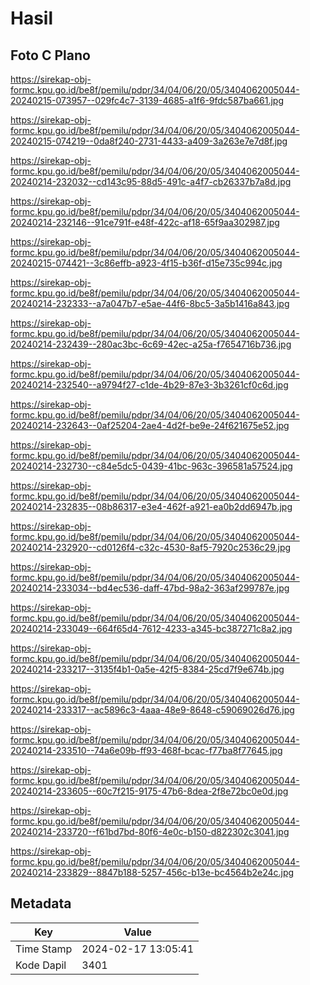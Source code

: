 # Hasil

## Foto C Plano

https://sirekap-obj-formc.kpu.go.id/be8f/pemilu/pdpr/34/04/06/20/05/3404062005044-20240215-073957--029fc4c7-3139-4685-a1f6-9fdc587ba661.jpg

https://sirekap-obj-formc.kpu.go.id/be8f/pemilu/pdpr/34/04/06/20/05/3404062005044-20240215-074219--0da8f240-2731-4433-a409-3a263e7e7d8f.jpg

https://sirekap-obj-formc.kpu.go.id/be8f/pemilu/pdpr/34/04/06/20/05/3404062005044-20240214-232032--cd143c95-88d5-491c-a4f7-cb26337b7a8d.jpg

https://sirekap-obj-formc.kpu.go.id/be8f/pemilu/pdpr/34/04/06/20/05/3404062005044-20240214-232146--91ce791f-e48f-422c-af18-65f9aa302987.jpg

https://sirekap-obj-formc.kpu.go.id/be8f/pemilu/pdpr/34/04/06/20/05/3404062005044-20240215-074421--3c86effb-a923-4f15-b36f-d15e735c994c.jpg

https://sirekap-obj-formc.kpu.go.id/be8f/pemilu/pdpr/34/04/06/20/05/3404062005044-20240214-232333--a7a047b7-e5ae-44f6-8bc5-3a5b1416a843.jpg

https://sirekap-obj-formc.kpu.go.id/be8f/pemilu/pdpr/34/04/06/20/05/3404062005044-20240214-232439--280ac3bc-6c69-42ec-a25a-f7654716b736.jpg

https://sirekap-obj-formc.kpu.go.id/be8f/pemilu/pdpr/34/04/06/20/05/3404062005044-20240214-232540--a9794f27-c1de-4b29-87e3-3b3261cf0c6d.jpg

https://sirekap-obj-formc.kpu.go.id/be8f/pemilu/pdpr/34/04/06/20/05/3404062005044-20240214-232643--0af25204-2ae4-4d2f-be9e-24f621675e52.jpg

https://sirekap-obj-formc.kpu.go.id/be8f/pemilu/pdpr/34/04/06/20/05/3404062005044-20240214-232730--c84e5dc5-0439-41bc-963c-396581a57524.jpg

https://sirekap-obj-formc.kpu.go.id/be8f/pemilu/pdpr/34/04/06/20/05/3404062005044-20240214-232835--08b86317-e3e4-462f-a921-ea0b2dd6947b.jpg

https://sirekap-obj-formc.kpu.go.id/be8f/pemilu/pdpr/34/04/06/20/05/3404062005044-20240214-232920--cd0126f4-c32c-4530-8af5-7920c2536c29.jpg

https://sirekap-obj-formc.kpu.go.id/be8f/pemilu/pdpr/34/04/06/20/05/3404062005044-20240214-233034--bd4ec536-daff-47bd-98a2-363af299787e.jpg

https://sirekap-obj-formc.kpu.go.id/be8f/pemilu/pdpr/34/04/06/20/05/3404062005044-20240214-233049--664f65d4-7612-4233-a345-bc387271c8a2.jpg

https://sirekap-obj-formc.kpu.go.id/be8f/pemilu/pdpr/34/04/06/20/05/3404062005044-20240214-233217--3135f4b1-0a5e-42f5-8384-25cd7f9e674b.jpg

https://sirekap-obj-formc.kpu.go.id/be8f/pemilu/pdpr/34/04/06/20/05/3404062005044-20240214-233317--ac5896c3-4aaa-48e9-8648-c59069026d76.jpg

https://sirekap-obj-formc.kpu.go.id/be8f/pemilu/pdpr/34/04/06/20/05/3404062005044-20240214-233510--74a6e09b-ff93-468f-bcac-f77ba8f77645.jpg

https://sirekap-obj-formc.kpu.go.id/be8f/pemilu/pdpr/34/04/06/20/05/3404062005044-20240214-233605--60c7f215-9175-47b6-8dea-2f8e72bc0e0d.jpg

https://sirekap-obj-formc.kpu.go.id/be8f/pemilu/pdpr/34/04/06/20/05/3404062005044-20240214-233720--f61bd7bd-80f6-4e0c-b150-d822302c3041.jpg

https://sirekap-obj-formc.kpu.go.id/be8f/pemilu/pdpr/34/04/06/20/05/3404062005044-20240214-233829--8847b188-5257-456c-b13e-bc4564b2e24c.jpg


## Metadata

| Key        | Value               |
| ---------- | ------------------- |
| Time Stamp | 2024-02-17 13:05:41 |
| Kode Dapil | 3401                |



